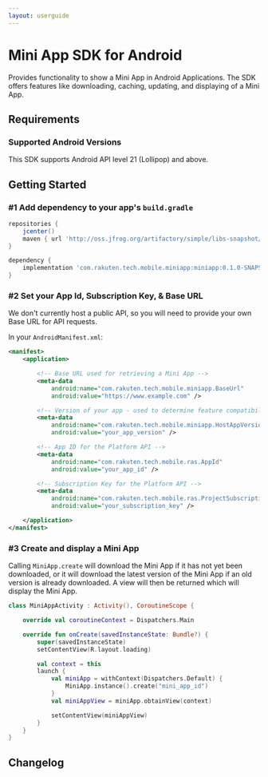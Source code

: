 ```yaml
---
layout: userguide
---
```


# Mini App SDK for Android

Provides functionality to show a Mini App in Android Applications. The SDK offers features like downloading, caching, updating, and displaying of a Mini App.

## Requirements

### Supported Android Versions

This SDK supports Android API level 21 (Lollipop) and above.

## Getting Started

### #1 Add dependency to your app's `build.gradle`

```groovy
repositories {
    jcenter()
    maven { url 'http://oss.jfrog.org/artifactory/simple/libs-snapshot/' } // If you want to use snapshot releases
}

dependency {
    implementation 'com.rakuten.tech.mobile.miniapp:miniapp:0.1.0-SNAPSHOT'
}
```

### #2 Set your App Id, Subscription Key, & Base URL

We don't currently host a public API, so you will need to provide your own Base URL for API requests.

In your `AndroidManifest.xml`:

```xml
<manifest>
    <application>

        <!-- Base URL used for retrieving a Mini App -->
        <meta-data
            android:name="com.rakuten.tech.mobile.miniapp.BaseUrl"
            android:value="https://www.example.com" />

        <!-- Version of your app - used to determine feature compatibility for Mini App -->
        <meta-data
            android:name="com.rakuten.tech.mobile.miniapp.HostAppVersion"
            android:value="your_app_version" />

        <!-- App ID for the Platform API -->
        <meta-data
            android:name="com.rakuten.tech.mobile.ras.AppId"
            android:value="your_app_id" />

        <!-- Subscription Key for the Platform API -->
        <meta-data
            android:name="com.rakuten.tech.mobile.ras.ProjectSubscriptionKey"
            android:value="your_subscription_key" />

    </application>
</manifest>
```

### #3 Create and display a Mini App

Calling `MiniApp.create` will download the Mini App if it has not yet been downloaded, or it will download the latest version of the Mini App if an old version is already downloaded. A view will then be returned which will display the Mini App.

```kotlin
class MiniAppActivity : Activity(), CoroutineScope {

    override val coroutineContext = Dispatchers.Main

    override fun onCreate(savedInstanceState: Bundle?) {
        super(savedInstanceState)
        setContentView(R.layout.loading)

        val context = this
        launch {
            val miniApp = withContext(Dispatchers.Default) {
                MiniApp.instance().create("mini_app_id")
            }
            val miniAppView = miniApp.obtainView(context)

            setContentView(miniAppView)
        }
    }
}
```

## Changelog

